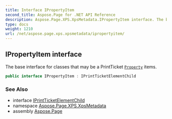 ```yaml
---
title: Interface IPropertyItem
second_title: Aspose.Page for .NET API Reference
description: Aspose.Page.XPS.XpsMetadata.IPropertyItem interface. The base interface for classes that may be a PrintTicket Property items
type: docs
weight: 1210
url: /net/aspose.page.xps.xpsmetadata/ipropertyitem/
---
```

## IPropertyItem interface

The base interface for classes that may be a PrintTicket [`Property`](../property/) items.

```csharp
public interface IPropertyItem : IPrintTicketElementChild
```

### See Also

* interface [IPrintTicketElementChild](../iprintticketelementchild/)
* namespace [Aspose.Page.XPS.XpsMetadata](../../aspose.page.xps.xpsmetadata/)
* assembly [Aspose.Page](../../)


